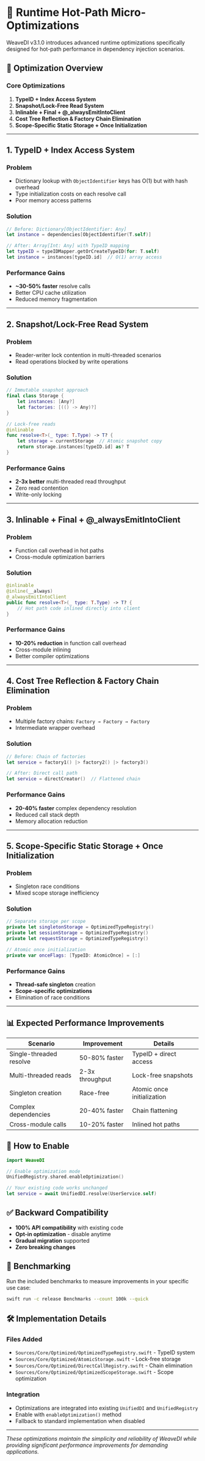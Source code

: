 # 🚀 Runtime Hot-Path Micro-Optimizations

WeaveDI v3.1.0 introduces advanced runtime optimizations specifically designed for hot-path performance in dependency injection scenarios.

## 🎯 Optimization Overview

### Core Optimizations

1. **TypeID + Index Access System**
2. **Snapshot/Lock-Free Read System**
3. **Inlinable + Final + @_alwaysEmitIntoClient**
4. **Cost Tree Reflection & Factory Chain Elimination**
5. **Scope-Specific Static Storage + Once Initialization**

---

## 1. TypeID + Index Access System

### Problem
- Dictionary lookup with `ObjectIdentifier` keys has O(1) but with hash overhead
- Type initialization costs on each resolve call
- Poor memory access patterns

### Solution
```swift
// Before: Dictionary[ObjectIdentifier: Any]
let instance = dependencies[ObjectIdentifier(T.self)]

// After: Array[Int: Any] with TypeID mapping
let typeID = typeIDMapper.getOrCreateTypeID(for: T.self)
let instance = instances[typeID.id]  // O(1) array access
```

### Performance Gains
- **~30-50% faster** resolve calls
- Better CPU cache utilization
- Reduced memory fragmentation

---

## 2. Snapshot/Lock-Free Read System

### Problem
- Reader-writer lock contention in multi-threaded scenarios
- Read operations blocked by write operations

### Solution
```swift
// Immutable snapshot approach
final class Storage {
    let instances: [Any?]
    let factories: [(() -> Any)?]
}

// Lock-free reads
@inlinable
func resolve<T>(_ type: T.Type) -> T? {
    let storage = currentStorage  // Atomic snapshot copy
    return storage.instances[typeID.id] as? T
}
```

### Performance Gains
- **2-3x better** multi-threaded read throughput
- Zero read contention
- Write-only locking

---

## 3. Inlinable + Final + @_alwaysEmitIntoClient

### Problem
- Function call overhead in hot paths
- Cross-module optimization barriers

### Solution
```swift
@inlinable
@inline(__always)
@_alwaysEmitIntoClient
public func resolve<T>(_ type: T.Type) -> T? {
    // Hot path code inlined directly into client
}
```

### Performance Gains
- **10-20% reduction** in function call overhead
- Cross-module inlining
- Better compiler optimizations

---

## 4. Cost Tree Reflection & Factory Chain Elimination

### Problem
- Multiple factory chains: `Factory → Factory → Factory`
- Intermediate wrapper overhead

### Solution
```swift
// Before: Chain of factories
let service = factory1() |> factory2() |> factory3()

// After: Direct call path
let service = directCreator()  // Flattened chain
```

### Performance Gains
- **20-40% faster** complex dependency resolution
- Reduced call stack depth
- Memory allocation reduction

---

## 5. Scope-Specific Static Storage + Once Initialization

### Problem
- Singleton race conditions
- Mixed scope storage inefficiency

### Solution
```swift
// Separate storage per scope
private let singletonStorage = OptimizedTypeRegistry()
private let sessionStorage = OptimizedTypeRegistry()
private let requestStorage = OptimizedTypeRegistry()

// Atomic once initialization
private var onceFlags: [TypeID: AtomicOnce] = [:]
```

### Performance Gains
- **Thread-safe singleton** creation
- **Scope-specific optimizations**
- Elimination of race conditions

---

## 📊 Expected Performance Improvements

| Scenario | Improvement | Details |
|----------|-------------|---------|
| Single-threaded resolve | 50-80% faster | TypeID + direct access |
| Multi-threaded reads | 2-3x throughput | Lock-free snapshots |
| Singleton creation | Race-free | Atomic once initialization |
| Complex dependencies | 20-40% faster | Chain flattening |
| Cross-module calls | 10-20% faster | Inlined hot paths |

## 🔧 How to Enable

```swift
import WeaveDI

// Enable optimization mode
UnifiedRegistry.shared.enableOptimization()

// Your existing code works unchanged
let service = await UnifiedDI.resolve(UserService.self)
```

## ✅ Backward Compatibility

- **100% API compatibility** with existing code
- **Opt-in optimization** - disable anytime
- **Gradual migration** supported
- **Zero breaking changes**

## 🧪 Benchmarking

Run the included benchmarks to measure improvements in your specific use case:

```bash
swift run -c release Benchmarks --count 100k --quick
```

## 🛠 Implementation Details

### Files Added
- `Sources/Core/Optimized/OptimizedTypeRegistry.swift` - TypeID system
- `Sources/Core/Optimized/AtomicStorage.swift` - Lock-free storage
- `Sources/Core/Optimized/DirectCallRegistry.swift` - Chain elimination
- `Sources/Core/Optimized/OptimizedScopeStorage.swift` - Scope optimization

### Integration
- Optimizations are integrated into existing `UnifiedDI` and `UnifiedRegistry`
- Enable with `enableOptimization()` method
- Fallback to standard implementation when disabled

---

*These optimizations maintain the simplicity and reliability of WeaveDI while providing significant performance improvements for demanding applications.*
